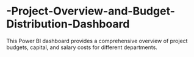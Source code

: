 # -Project-Overview-and-Budget-Distribution-Dashboard
This Power BI dashboard provides a comprehensive overview of project budgets, capital, and salary costs for different departments.

